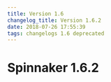 ```yaml
---
title: Version 1.6
changelog_title: Version 1.6.2
date: 2018-07-26 17:55:39 
tags: changelogs 1.6 deprecated
---
```

# Spinnaker 1.6.2
<script src="https://gist.github.com/spinnaker-release/3fc52e64bae26f8ea1c68bcd8383d4b5.js"/>
